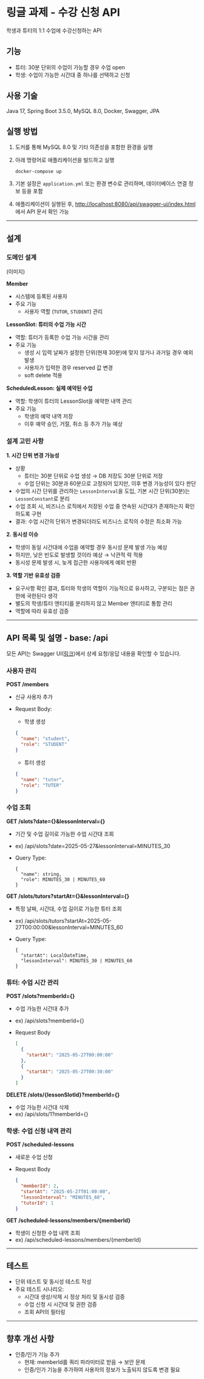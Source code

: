 # 링글 과제 - 수강 신청 API

학생과 튜터의 1:1 수업에 수강신청하는 API

## 기능

- 튜터: 30분 단위의 수업이 가능할 경우 수업 open
- 학생: 수업이 가능한 시간대 중 하나를 선택하고 신청

## 사용 기술

Java 17, Spring Boot 3.5.0, MySQL 8.0, Docker, Swagger, JPA

## 실행 방법

1. 도커를 통해 MySQL 8.0 및 기타 의존성을 포함한 환경을 실행
2. 아래 명령어로 애플리케이션을 빌드하고 실행

    ```
    docker-compose up
    ```

3. 기본 설정은 `application.yml` 또는 환경 변수로 관리하며, 데이터베이스 연결 정보 등을 포함
4. 애플리케이션이 실행된 후, [http://localhost:8080/api/swagger-ui/index.html](http://localhost:8080/api/swagger-ui/index.html#/) 에서 API 문서 확인 가능

---

## 설계

### 도메인 설계

(이미지)

**Member**

- 시스템에 등록된 사용자
- 주요 기능
    - 사용자 역할 (`TUTOR`, `STUDENT`) 관리


**LessonSlot: 튜터의 수업 가능 시간**

- 역할: 튜터가 등록한 수업 가능 시간을 관리
- 주요 기능
    - 생성 시 입력 날짜가 설정한 단위(현재 30분)에 맞지 않거나 과거일 경우 예외 발생
    - 사용자가 입력한 경우 reserved 값 변경
    - soft delete 적용

**ScheduledLesson: 실제 예약된 수업**

- 역할: 학생이 튜터의 LessonSlot을 예약한 내역 관리
- 주요 기능
    - 학생의 예약 내역 저장
    - 이후 예약 승인, 거절, 취소 등 추가 가능 예상

### 설계 고민 사항

**1. 시간 단위 변경 가능성**

- 상황
    - 튜터는 30분 단위로 수업 생성 → DB 저장도 30분 단위로 저장
    - 수업 단위는 30분과 60분으로 고정되어 있지만, 이후 변경 가능성이 있다 판단
- 수업의 시간 단위를 관리하는 `LessonInterval`을 도입, 기본 시간 단위(30분)는 `LessonConstant`로 분리
- 수업 조회 시, 비즈니스 로직에서 저장된 수업 중 연속된 시간대가 존재하는지 확인하도록 구현
- 결과: 수업 시간의 단위가 변경되더라도 비즈니스 로직의 수정은 최소화 가능

**2. 동시성 이슈**

- 학생이 동일 시간대에 수업을 예약할 경우 동시성 문제 발생 가능 예상
- 하지만, 낮은 빈도로 발생할 것이라 예상 → 낙관적 락 적용
- 동시성 문제 발생 시, 늦게 접근한 사용자에게 예외 반환

**3. 역할 기반 유효성 검증**

- 요구사항 확인 결과, 튜터와 학생의 역할이 기능적으로 유사하고, 구분되는 점은 권한에 국한된다 생각
- 별도의 학생/튜터 엔티티를 분리하지 않고 Member 엔티티로 통합 관리
- 역할에 따라 유효성 검증

---

## API 목록 및 설명 - base: /api

모든 API는 Swagger UI([링크](http://localhost:8080/api/swagger-ui/index.html#/))에서 상세 요청/응답 내용을 확인할 수 있습니다.

### 사용자 관리

**POST /members**

- 신규 사용자 추가
- Request Body:
    - 학생 생성

    ```json
    {
      "name": "student",
      "role": "STUDENT"
    }
    ```

    - 튜터 생성

    ```json
    {
      "name": "tutor",
      "role": "TUTER"
    }
    ```


### 수업 조회

**GET /slots?date={}&lessonInterval={}**

- 기간 및 수업 길이로 가능한 수업 시간대 조회
- ex) /api/slots?date=2025-05-27&lessonInterval=MINUTES_30
- Query Type:

    ```
    {
      "name": string,
      "role": MINUTES_30 | MINUTES_60
    }
    ```


**GET /slots/tutors?startAt={}&lessonInterval={}**

- 특정 날짜, 시간대, 수업 길이로 가능한 튜터 조회
- ex) /api/slots/tutors?startAt=2025-05-27T00:00:00&lessonInterval=MINUTES_60
- Query Type:

    ```
    {
      "startAt": LocalDateTime,
      "lessonInterval": MINUTES_30 | MINUTES_60
    }
    ```


### 튜터: 수업 시간 관리

**POST /slots?memberId={}**

- 수업 가능한 시간대 추가
- ex) /api/slots?memberId={}
- Request Body

    ```json
    [
      {
        "startAt": "2025-05-27T00:00:00"
      },
      {
        "startAt": "2025-05-27T00:30:00"
      }
    ]
    ```


**DELETE /slots/{lessonSlotId}?memberId={}**

- 수업 가능한 시간대 삭제
- ex) /api/slots/1?memberId={}

### 학생: 수업 신청 내역 관리

**POST /scheduled-lessons**

- 새로운 수업 신청
- Request Body

    ```json
    {
      "memberId": 2,
      "startAt": "2025-05-27T01:00:00",
      "lessonInterval": "MINUTES_60",
      "tutorId": 1
    }
    ```


**GET /scheduled-lessons/members/{memberId}**

- 학생이 신청한 수업 내역 조회
- ex) /api/scheduled-lessons/members/{memberId}

---

## 테스트

- 단위 테스트 및 동시성 테스트 작성
- 주요 테스트 시나리오:
    - 시간대 생성/삭제 시 정상 처리 및 동시성 검증
    - 수업 신청 시 시간대 및 권한 검증
    - 조회 API의 필터링

---

## 향후 개선 사항

- 인증/인가 기능 추가
    - 현재: memberId를 쿼리 파라미터로 받음 → 보안 문제
    - 인증/인가 기능을 추가하여 사용자의 정보가 노출되지 않도록 변경 필요